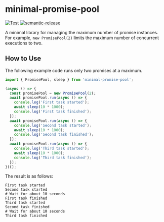 # minimal-promise-pool

[![Test](https://github.com/WillBooster/minimal-promise-pool/actions/workflows/test.yml/badge.svg)](https://github.com/WillBooster/minimal-promise-pool/actions/workflows/test.yml)
[![semantic-release](https://img.shields.io/badge/%20%20%F0%9F%93%A6%F0%9F%9A%80-semantic--release-e10079.svg)](https://github.com/semantic-release/semantic-release)

A minimal library for managing the maximum number of promise instances.
For example, `new PromisePool(2)` limits the maximum number of concurrent executions to two.

## How to Use

The following example code runs only two promises at a maximum.

```ts
import { PromisePool, sleep } from 'minimal-promise-pool';

(async () => {
  const promisePool = new PromisePool(2);
  await promisePool.run(async () => {
    console.log('First task started');
    await sleep(10 * 1000);
    console.log('First task finished');
  });
  await promisePool.run(async () => {
    console.log('Second task started');
    await sleep(10 * 1000);
    console.log('Second task finished');
  });
  await promisePool.run(async () => {
    console.log('Third task started');
    await sleep(10 * 1000);
    console.log('Third task finished');
  });
})();
```

The result is as follows:

```
First task started
Second task started
# Wait for about 10 seconds
First task finished
Third task started
Second task finished
# Wait for about 10 seconds
Third task finished
```
